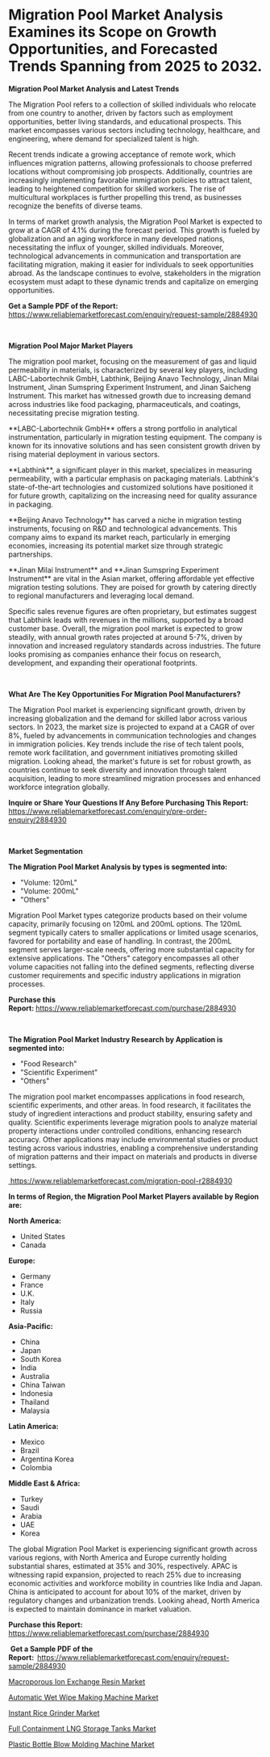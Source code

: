 <p><h1>Migration Pool Market Analysis Examines its Scope on Growth Opportunities, and Forecasted Trends Spanning from 2025 to 2032.</h1></p><p><strong>Migration Pool Market Analysis and Latest Trends</strong></p>
<p><p>The Migration Pool refers to a collection of skilled individuals who relocate from one country to another, driven by factors such as employment opportunities, better living standards, and educational prospects. This market encompasses various sectors including technology, healthcare, and engineering, where demand for specialized talent is high. </p><p>Recent trends indicate a growing acceptance of remote work, which influences migration patterns, allowing professionals to choose preferred locations without compromising job prospects. Additionally, countries are increasingly implementing favorable immigration policies to attract talent, leading to heightened competition for skilled workers. The rise of multicultural workplaces is further propelling this trend, as businesses recognize the benefits of diverse teams.</p><p>In terms of market growth analysis, the Migration Pool Market is expected to grow at a CAGR of 4.1% during the forecast period. This growth is fueled by globalization and an aging workforce in many developed nations, necessitating the influx of younger, skilled individuals. Moreover, technological advancements in communication and transportation are facilitating migration, making it easier for individuals to seek opportunities abroad. As the landscape continues to evolve, stakeholders in the migration ecosystem must adapt to these dynamic trends and capitalize on emerging opportunities.</p></p>
<p><strong>Get a Sample PDF of the Report:&nbsp;</strong> <a href="https://www.reliablemarketforecast.com/enquiry/request-sample/2884930?utm_campaign=1897&utm_medium=2&utm_source=Github&utm_content=ia&utm_term=13032025&utm_id=migration-pool">https://www.reliablemarketforecast.com/enquiry/request-sample/2884930</a></p>
<p>&nbsp;</p>
<p><strong>Migration Pool Major Market Players</strong></p>
<p><p>The migration pool market, focusing on the measurement of gas and liquid permeability in materials, is characterized by several key players, including LABC-Labortechnik GmbH, Labthink, Beijing Anavo Technology, Jinan Milai Instrument, Jinan Sumspring Experiment Instrument, and Jinan Saicheng Instrument. This market has witnessed growth due to increasing demand across industries like food packaging, pharmaceuticals, and coatings, necessitating precise migration testing.</p><p>**LABC-Labortechnik GmbH** offers a strong portfolio in analytical instrumentation, particularly in migration testing equipment. The company is known for its innovative solutions and has seen consistent growth driven by rising material deployment in various sectors. </p><p>**Labthink**, a significant player in this market, specializes in measuring permeability, with a particular emphasis on packaging materials. Labthink's state-of-the-art technologies and customized solutions have positioned it for future growth, capitalizing on the increasing need for quality assurance in packaging.</p><p>**Beijing Anavo Technology** has carved a niche in migration testing instruments, focusing on R&D and technological advancements. This company aims to expand its market reach, particularly in emerging economies, increasing its potential market size through strategic partnerships.</p><p>**Jinan Milai Instrument** and **Jinan Sumspring Experiment Instrument** are vital in the Asian market, offering affordable yet effective migration testing solutions. They are poised for growth by catering directly to regional manufacturers and leveraging local demand.</p><p>Specific sales revenue figures are often proprietary, but estimates suggest that Labthink leads with revenues in the millions, supported by a broad customer base. Overall, the migration pool market is expected to grow steadily, with annual growth rates projected at around 5-7%, driven by innovation and increased regulatory standards across industries. The future looks promising as companies enhance their focus on research, development, and expanding their operational footprints.</p></p>
<p>&nbsp;</p>
<p><strong>What Are The Key Opportunities For Migration Pool Manufacturers?</strong></p>
<p><p>The Migration Pool market is experiencing significant growth, driven by increasing globalization and the demand for skilled labor across various sectors. In 2023, the market size is projected to expand at a CAGR of over 8%, fueled by advancements in communication technologies and changes in immigration policies. Key trends include the rise of tech talent pools, remote work facilitation, and government initiatives promoting skilled migration. Looking ahead, the market's future is set for robust growth, as countries continue to seek diversity and innovation through talent acquisition, leading to more streamlined migration processes and enhanced workforce integration globally.</p></p>
<p><strong>Inquire or Share Your Questions If Any Before Purchasing This Report:</strong> <a href="https://www.reliablemarketforecast.com/enquiry/pre-order-enquiry/2884930?utm_campaign=1897&utm_medium=2&utm_source=Github&utm_content=ia&utm_term=13032025&utm_id=migration-pool">https://www.reliablemarketforecast.com/enquiry/pre-order-enquiry/2884930</a></p>
<p>&nbsp;</p>
<p><strong>Market Segmentation</strong></p>
<p><strong>The Migration Pool Market Analysis by types is segmented into:</strong></p>
<p><ul><li>"Volume: 120mL"</li><li>"Volume: 200mL"</li><li>"Others"</li></ul></p>
<p><p>Migration Pool Market types categorize products based on their volume capacity, primarily focusing on 120mL and 200mL options. The 120mL segment typically caters to smaller applications or limited usage scenarios, favored for portability and ease of handling. In contrast, the 200mL segment serves larger-scale needs, offering more substantial capacity for extensive applications. The "Others" category encompasses all other volume capacities not falling into the defined segments, reflecting diverse customer requirements and specific industry applications in migration processes.</p></p>
<p><strong>Purchase this Report:&nbsp;</strong><a href="https://www.reliablemarketforecast.com/purchase/2884930?utm_campaign=1897&utm_medium=2&utm_source=Github&utm_content=ia&utm_term=13032025&utm_id=migration-pool">https://www.reliablemarketforecast.com/purchase/2884930</a></p>
<p>&nbsp;</p>
<p><strong>The Migration Pool Market Industry Research by Application is segmented into:</strong></p>
<p><ul><li>"Food Research"</li><li>"Scientific Experiment"</li><li>"Others"</li></ul></p>
<p><p>The migration pool market encompasses applications in food research, scientific experiments, and other areas. In food research, it facilitates the study of ingredient interactions and product stability, ensuring safety and quality. Scientific experiments leverage migration pools to analyze material property interactions under controlled conditions, enhancing research accuracy. Other applications may include environmental studies or product testing across various industries, enabling a comprehensive understanding of migration patterns and their impact on materials and products in diverse settings.</p></p>
<p><a href="https://www.reliablemarketforecast.com/migration-pool-r2884930?utm_campaign=1897&utm_medium=2&utm_source=Github&utm_content=ia&utm_term=13032025&utm_id=migration-pool">&nbsp;https://www.reliablemarketforecast.com/migration-pool-r2884930</a></p>
<p><strong>In terms of Region, the Migration Pool Market Players available by Region are:</strong></p>
<p>
    <p> <strong> North America: </strong>
        <ul>
            <li>United States</li>
            <li>Canada</li>
        </ul>
        </p> 
    <p> <strong> Europe: </strong>
        <ul>
            <li>Germany</li>
            <li>France</li>
            <li>U.K.</li>
            <li>Italy</li>
            <li>Russia</li>
        </ul>
        </p> 
    <p> <strong> Asia-Pacific: </strong>
        <ul>
            <li>China</li>
            <li>Japan</li>
            <li>South Korea</li>
            <li>India</li>
            <li>Australia</li>
            <li>China Taiwan</li>
            <li>Indonesia</li>
            <li>Thailand</li>
            <li>Malaysia</li>
        </ul>
        </p> 
    <p> <strong> Latin America: </strong>
        <ul>
            <li>Mexico</li>
            <li>Brazil</li>
            <li>Argentina Korea</li>
            <li>Colombia</li>
        </ul>
        </p> 
    <p> <strong> Middle East & Africa: </strong>
        <ul>
            <li>Turkey</li>
            <li>Saudi</li>
            <li>Arabia</li>
            <li>UAE</li>
            <li>Korea</li>
        </ul>
    </p>
    </p>
<p><p>The global Migration Pool Market is experiencing significant growth across various regions, with North America and Europe currently holding substantial shares, estimated at 35% and 30%, respectively. APAC is witnessing rapid expansion, projected to reach 25% due to increasing economic activities and workforce mobility in countries like India and Japan. China is anticipated to account for about 10% of the market, driven by regulatory changes and urbanization trends. Looking ahead, North America is expected to maintain dominance in market valuation.</p></p>
<p><strong>Purchase this Report: </strong><a href="https://www.reliablemarketforecast.com/purchase/2884930?utm_campaign=1897&utm_medium=2&utm_source=Github&utm_content=ia&utm_term=13032025&utm_id=migration-pool">https://www.reliablemarketforecast.com/purchase/2884930</a></p>
<p>&nbsp;<strong>Get a Sample PDF of the Report:&nbsp;&nbsp;</strong><a href="https://www.reliablemarketforecast.com/enquiry/request-sample/2884930?utm_campaign=1897&utm_medium=2&utm_source=Github&utm_content=ia&utm_term=13032025&utm_id=migration-pool">https://www.reliablemarketforecast.com/enquiry/request-sample/2884930</a></p>
<p><strong></strong></p>
<p><p><a href="https://github.com/resiebustin/Market-Research-Report-List-1/blob/main/macroporous-ion-exchange-resin-market.md?utm_campaign=1897&utm_medium=2&utm_source=Github&utm_content=ia&utm_term=13032025&utm_id=migration-pool">Macroporous Ion Exchange Resin Market</a></p><p><a href="https://github.com/sivyerloucks/Market-Research-Report-List-1/blob/main/automatic-wet-wipe-making-machine-market.md?utm_campaign=1897&utm_medium=2&utm_source=Github&utm_content=ia&utm_term=13032025&utm_id=migration-pool">Automatic Wet Wipe Making Machine Market</a></p><p><a href="https://github.com/dubelsuehsik/Market-Research-Report-List-1/blob/main/instant-rice-grinder-market.md?utm_campaign=1897&utm_medium=2&utm_source=Github&utm_content=ia&utm_term=13032025&utm_id=migration-pool">Instant Rice Grinder Market</a></p><p><a href="https://github.com/rndwazeri/Market-Research-Report-List-1/blob/main/full-containment-lng-storage-tanks-market.md?utm_campaign=1897&utm_medium=2&utm_source=Github&utm_content=ia&utm_term=13032025&utm_id=migration-pool">Full Containment LNG Storage Tanks Market</a></p><p><a href="https://github.com/safatabhee/Market-Research-Report-List-1/blob/main/plastic-bottle-blow-molding-machine-market.md?utm_campaign=1897&utm_medium=2&utm_source=Github&utm_content=ia&utm_term=13032025&utm_id=migration-pool">Plastic Bottle Blow Molding Machine Market</a></p></p>